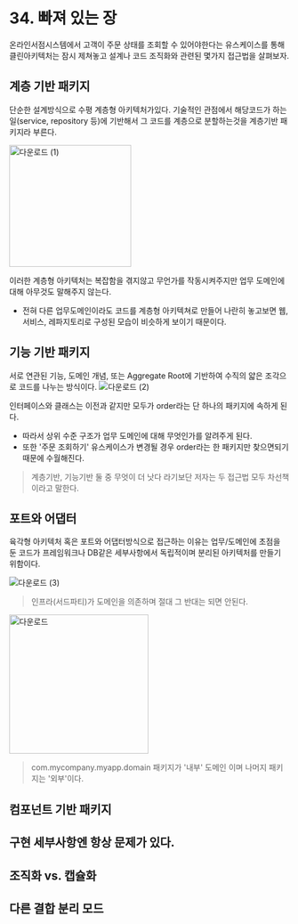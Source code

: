 # 34. 빠져 있는 장
온라인서점시스템에서 고객이 주문 상태를 조회할 수 있어야한다는 유스케이스를 통해 클린아키텍처는 잠시 제쳐놓고 설계나 코드 조직화와 관련된 몇가지 접근법을 살펴보자.

## 계층 기반 패키지
단순한 설계방식으로 수평 계층형 아키텍처가있다. 
기술적인 관점에서 해당코드가 하는일(service, repository 등)에 기반해서 그 코드를 계층으로 분할하는것을 계층기반 패키지라 부른다. 
 
 
<img width="219" alt="다운로드 (1)" src="https://user-images.githubusercontent.com/50142323/151651244-62f8442d-6ea1-4060-aba1-707bfb1364e0.png">

이러한 계층형 아키텍처는 복잡함을 겪지않고 무언가를 작동시켜주지만 업무 도메인에 대해 아무것도 말해주지 않는다.
 - 전혀 다른 업무도메인이라도 코드를 계층형 아키텍쳐로 만들어 나란히 놓고보면 웹, 서비스, 레파지토리로 구성된 모습이 비슷하게 보이기 때문이다.

## 기능 기반 패키지
서로 연관된 기능, 도메인 개념, 또는 Aggregate Root에 기반하여 수직의 얇은 조각으로 코드를 나누는 방식이다.
![다운로드 (2)](https://user-images.githubusercontent.com/50142323/151651353-19ae6389-2fda-4c36-a38a-66f019cf79b4.png)

인터페이스와 클래스는 이전과 같지만 모두가 order라는 단 하나의 패키지에 속하게 된다.
 - 따라서 상위 수준 구조가 업무 도메인에 대해 무엇인가를 알려주게 된다.
 - 또한 '주문 조회하기' 유스케이스가 변경될 경우 order라는 한 패키지만 찾으면되기 때문에 수월해진다. 

> 계층기반, 기능기반 둘 중 무엇이 더 낫다 라기보단 저자는 두 접근법 모두 차선책이라고 말한다.


## 포트와 어댑터
육각형 아키텍처 혹은 포트와 어댑터방식으로 접근하는 이유는 업무/도메인에 초점을 둔 코드가 프레임워크나 DB같은 세부사항에서 독립적이며 분리된 아키텍처를 만들기 위함이다.

![다운로드 (3)](https://user-images.githubusercontent.com/50142323/151652060-884e0b75-0eae-48d4-a1b5-ad5eafe97066.png)

> 인프라(서드파티)가 도메인을 의존하며 절대 그 반대는 되면 안된다.

<img width="250" alt="다운로드" src="https://user-images.githubusercontent.com/50142323/151652083-a5cc2176-287c-4e26-bdd5-257b66b35ba6.png">

> com.mycompany.myapp.domain 패키지가 '내부' 도메인 이며 나머지 패키지는 '외부'이다.


## 컴포넌트 기반 패키지



## 구현 세부사항엔 항상 문제가 있다.

## 조직화 vs. 캡슐화

## 다른 결합 분리 모드
